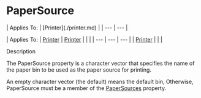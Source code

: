 




<h1 class="heading"><span class="name">PaperSource</span></h1>
| Applies To: | [Printer](./printer.md) |
| --- | ---  |

| Applies To: | [Printer](./printer.md) | [Printer](./printer.md) |  |  |
| --- | --- | ---  |
| [Printer](./printer.md) |  |  |


Description


The PaperSource property is a character vector that specifies the name of the paper bin to be used as the paper source for printing.


An empty character vector (the default) means the default bin, Otherwise, PaperSource must be a member of the [PaperSources](papersources.md) property.




